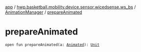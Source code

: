 [app](../../index.md) / [hwp.basketball.mobility.device.sensor.wicedsense.ws_bs](../index.md) / [AnimationManager](index.md) / [prepareAnimated](.)

# prepareAnimated

`open fun prepareAnimated(a: `[`Animated`](-animated/index.md)`): `[`Unit`](https://kotlinlang.org/api/latest/jvm/stdlib/kotlin/-unit/index.html)